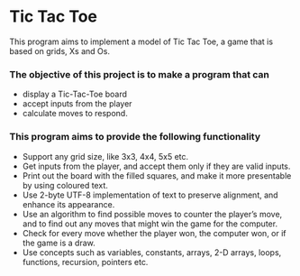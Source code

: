 # Tic Tac Toe

This program aims to implement a model of Tic Tac Toe, a game that is based on grids, Xs and Os.

### The objective of this project is to make a program that can
- display a Tic-Tac-Toe board
- accept inputs from the player
- calculate moves to respond.

### This program aims to provide the following functionality
-	Support any grid size, like 3x3, 4x4, 5x5 etc.
-	Get inputs from the player, and accept them only if they are valid inputs.
-	Print out the board with the filled squares, and make it more presentable by using coloured text.
-	Use 2-byte UTF-8 implementation of text to preserve alignment, and enhance its appearance.
-	Use an algorithm to find possible moves to counter the player’s move, and to find out any moves that might win the game for the computer.
-	Check for every move whether the player won, the computer won, or if the game is a draw.
-	Use concepts such as variables, constants, arrays, 2-D arrays, loops, functions, recursion, pointers etc.

